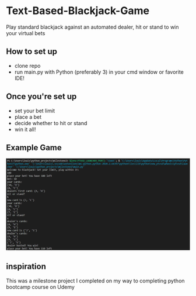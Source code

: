 # Text-Based-Blackjack-Game
Play standard blackjack against an automated dealer, hit or stand to win your virtual bets

## How to set up

* clone repo
* run main.py with Python (preferably 3) in your cmd window or favorite IDE!

## Once you're set up
* set your bet limit
* place a bet
* decide whether to hit or stand
* win it all!

## Example Game
![screenshot](demo/example_game_snip.png)

## inspiration
This was a milestone project I completed on my way to completing python bootcamp course on Udemy
